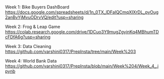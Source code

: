 Week 1: Bike Buyers DashBoard https://docs.google.com/spreadsheets/d/1n_0TX_lDFaIQCmqXIXrDL_pyOug2anBvYjMvuODrvVQ/edit?usp=sharing

Week 2: Frog & Leap Game https://colab.research.google.com/drive/1DCuo3Y9mugZgyinKq4MBhumTDcFDfA6g?usp=sharing

Week 3: Data Cleaning https://github.com/varshini0317/PrepInsta/tree/main/Week%203

Week 4: World Bank Data https://github.com/varshini0317/PrepInsta/blob/main/Week%204/Week_4_.ipynb
